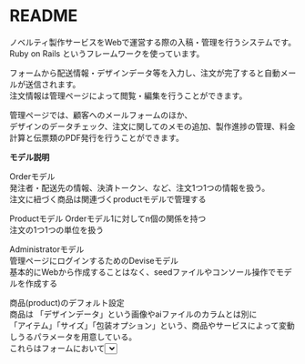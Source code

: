 # README

ノベルティ製作サービスをWebで運営する際の入稿・管理を行うシステムです。  
Ruby on Rails というフレームワークを使っています。

フォームから配送情報・デザインデータ等を入力し、注文が完了すると自動メールが送信されます。  
注文情報は管理ページによって閲覧・編集を行うことができます。  

管理ページでは、顧客へのメールフォームのほか、  
デザインのデータチェック、注文に関してのメモの追加、製作進捗の管理、料金計算と伝票類のPDF発行を行うことができます。


**モデル説明**  
  
Orderモデル  
発注者・配送先の情報、決済トークン、など、注文1つ1つの情報を扱う。  
注文に紐づく商品は関連づくproductモデルで管理する

Productモデル
Orderモデル1に対してn個の関係を持つ  
注文の1つ1つの単位を扱う

Administratorモデル  
管理ページにログインするためのDeviseモデル  
基本的にWebから作成することはなく、seedファイルやコンソール操作でモデルを作成する

商品(product)のデフォルト設定  
商品は 「デザインデータ」という画像やaiファイルのカラムとは別に  
「アイテム」「サイズ」「包装オプション」という、商品やサービスによって変動しうるパラメータを用意している。  
これらはフォームにおいて<select>タグを用いることを前提にしていて、対応する
「アイテム」には「7種類のサイズパターンがあるキーホルダー」と「サイズが1種類のみのコースター」、
包装オプションは「なし」「OPP個別包装」を例として用意した。  
これらは `app/models/product.rb` のenumによって設定しているため、変更したい場合はそれらを書き足せばいい。  
尚、商品データの日本語表示は `config/locales/models/orders/ja.yml` で自由に設定できる。
独自のカラムを追加する場合はマイグレーションファイルを作成して任意のカラムを作成する。
